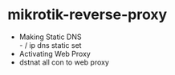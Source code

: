 # mikrotik-reverse-proxy
<ul>
  <li>Making Static DNS<br>
    - / ip dns static set
  </li>  

  <li>Activating Web Proxy
  </li>  
  <li>dstnat all con to web proxy
  </li>  
</ul>  
